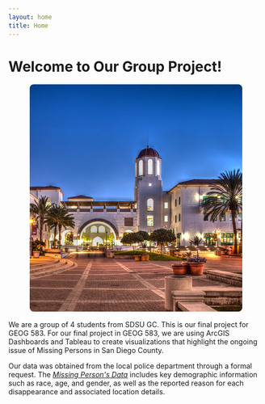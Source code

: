 ```yaml
---
layout: home
title: Home
---
```


# Welcome to Our Group Project!
<div style="text-align: center;">
  <img src="./assets/files/SDSU.jpg" alt="Your description" style="width: auto; height: auto; border-radius: 8px;">
</div>

We are a group of 4 students from SDSU GC. This is our final project for GEOG 583. For our final project in GEOG 583, we are using ArcGIS Dashboards and Tableau to create visualizations that highlight the ongoing issue of Missing Persons in San Diego County.

Our data was obtained from the local police department through a formal request. The [*Missing Person's Data*](assets/files/Cleaned_Missing_Persons_Data_with_Coordinates.xlsx) includes key demographic information such as race, age, and gender, as well as the reported reason for each disappearance and associated location details.

